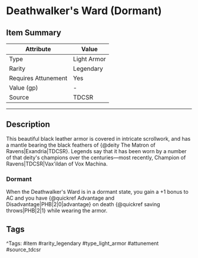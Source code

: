 # Deathwalker's Ward (Dormant)

## Item Summary

| Attribute            | Value                        |
|----------------------|------------------------------|
| Type                 | Light Armor |
| Rarity               | Legendary             |
| Requires Attunement  | Yes                |
| Value (gp)           | -    |
| Source               | TDCSR |

---

## Description

This beautiful black leather armor is covered in intricate scrollwork, and has a mantle bearing the black feathers of {@deity The Matron of Ravens|Exandria|TDCSR}. Legends say that it has been worn by a number of that deity's champions over the centuries—most recently, Champion of Ravens|TDCSR|Vax'ildan of Vox Machina.

### Dormant

When the Deathwalker's Ward is in a dormant state, you gain a +1 bonus to AC and you have {@quickref Advantage and Disadvantage|PHB|2|0|advantage} on death {@quickref saving throws|PHB|2|1} while wearing the armor.

## Tags

^Tags: #item #rarity_legendary #type_light_armor #attunement #source_tdcsr